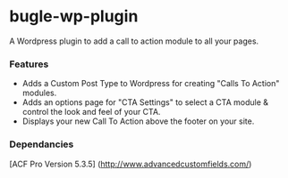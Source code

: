 # bugle-wp-plugin
A Wordpress plugin to add a call to action module to all your pages.

### Features
* Adds a Custom Post Type to Wordpress for creating "Calls To Action" modules.
* Adds an options page for "CTA Settings" to select a CTA module & control the look and feel of your CTA.
* Displays your new Call To Action above the footer on your site.

### Dependancies
[ACF Pro Version 5.3.5] (http://www.advancedcustomfields.com/)

